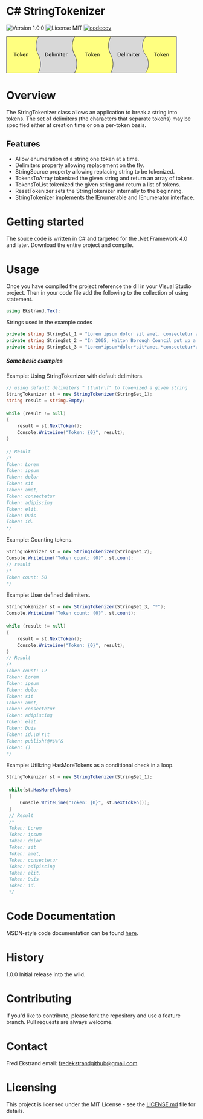 # C# StringTokenizer

![Version 1.0.0](https://img.shields.io/badge/Version-1.0.0-brightgreen.svg) ![License MIT](https://img.shields.io/badge/Licence-MIT-blue.svg)
[![codecov](https://codecov.io/gh/FredEkstrand/StringTokenizer/branch/master/graph/badge.svg)](https://codecov.io/gh/FredEkstrand/StringTokenizer)

![image](https://github.com/FredEkstrand/ImageFiles/raw/master/StringTokenizer/Tokenizer_A.png)

# Overview

The StringTokenizer class allows an application to break a string into tokens.
The set of delimiters (the characters that separate tokens) may be specified either at creation time or on a per-token basis.

## Features
* Allow enumeration of a string one token at a time.
* Delimiters property allowing replacement on the fly.
* StringSource property allowing replacing string to be tokenized.
* TokensToArray tokenized the given string and return an array of tokens.
* TokensToList tokenized the given string and return a list of tokens.
* ResetTokenizer sets the StringTokenizer internally to the beginning.
* StringTokenizer implements the IEnumerable and IEnumerator interface.

# Getting started
The souce code is written in C# and targeted for the .Net Framework 4.0 and later. Download the entire project and compile.

# Usage
Once you have compiled the project reference the dll in your Visual Studio project.
Then in your code file add the following to the collection of using statement.
```csharp
using Ekstrand.Text;
```

Strings used in the example codes
```csharp
private string StringSet_1 = "Lorem ipsum dolor sit amet, consectetur adipiscing elit. Duis id.";
private string StringSet_2 = "In 2005, Halton Borough Council put up a notice to tell the public about its plans to move a path from one place to another. Quite astonishingly, the notice was a 630 word sentence, which picked up one of our Golden Bull awards that year. Here is it in full.";
private string StringSet_3 = "Lorem*ipsum*dolor*sit*amet,*consectetur*adipiscing*elit.*Duis*id.\n\r\t*publish!@#$%^&*()";
```
##### Some basic examples
Example: Using StringTokenizer with default delimiters.
```csharp
// using default delimiters " \t\n\r\f" to tokenized a given string
StringTokenizer st = new StringTokenizer(StringSet_1);
string result = string.Empty;

while (result != null)
{
	result = st.NextToken();
	Console.WriteLine("Token: {0}", result);
}

// Result
/*
Token: Lorem
Token: ipsum
Token: dolor
Token: sit
Token: amet,
Token: consectetur
Token: adipiscing
Token: elit.
Token: Duis
Token: id.
*/
```
Example: Counting tokens.
```csharp
StringTokenizer st = new StringTokenizer(StringSet_2);
Console.WriteLine("Token count: {0}", st.count;
// result
/*
Token count: 50
*/
```
Example: User defined delimiters.
```csharp
StringTokenizer st = new StringTokenizer(StringSet_3, "*");
Console.WriteLine("Token count: {0}", st.count);

while (result != null)
{
	result = st.NextToken();
	Console.WriteLine("Token: {0}", result);
}
// Result
/*
Token count: 12
Token: Lorem
Token: ipsum
Token: dolor
Token: sit
Token: amet,
Token: consectetur
Token: adipiscing
Token: elit.
Token: Duis
Token: id.\n\r\t
Token: publish!@#$%^&
Token: ()
*/
```
Example: Utilizing HasMoreTokens as a conditional check in a loop.
```csharp
StringTokenizer st = new StringTokenizer(StringSet_1);

 while(st.HasMoreTokens)
 {     
     Console.WriteLine("Token: {0}", st.NextToken());
 }
 // Result
 /*
 Token: Lorem
 Token: ipsum
 Token: dolor
 Token: sit
 Token: amet,
 Token: consectetur
 Token: adipiscing
 Token: elit.
 Token: Duis
 Token: id.
 */
```
# Code Documentation
MSDN-style code documentation can be found [here](http://fredekstrand.github.io/ClassDocStringTokenizer).


# History
 1.0.0 Initial release into the wild.

# Contributing

If you'd like to contribute, please fork the repository and use a feature
branch. Pull requests are always welcome.

# Contact
Fred Ekstrand
email: fredekstrandgithub@gmail.com

# Licensing

This project is licensed under the MIT License - see the [LICENSE.md](LICENSE.md) file for details.
